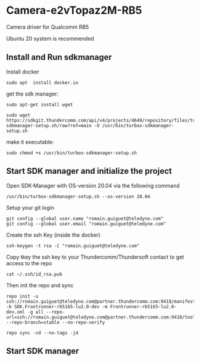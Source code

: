 # Camera-e2vTopaz2M-RB5
Camera driver for Qualcomm RB5

Ubuntu 20 system is recommended

## Install and Run sdkmanager
Install docker

    sudo apt  install docker.io

get the sdk manager:
```
sudo apt-get install wget
```

```
sudo wget https://sdkgit.thundercomm.com/api/v4/projects/4649/repository/files/turbox-sdkmanager-setup.sh/raw?ref=main -O /usr/bin/turbox-sdkmanager-setup.sh
```
make it executable:
```
sudo chmod +x /usr/bin/turbox-sdkmanager-setup.sh
```

## Start SDK manager and initialize the project

Open SDK-Manager with OS-version 20.04 via the following command
```
/usr/bin/turbox-sdkmanager-setup.sh --os-version 20.04
```
Setup your git login
```
git config --global user.name "romain.guiguet@teledyne.com"
git config --global user.email "romain.guiguet@teledyne.com"
```
Create the ssh Key (inside the docker)
```
ssh-keygen -t rsa -C "romain.guiguet@teledyne.com"
```
Copy tkey the ssh key to your Thundercomm/Thundersoft contact to get access to the repo
```
cat ~/.ssh/id_rsa.pub
```
Then init the repo and sync
```
repo init -u ssh://romain.guiguet@teledyne.com@partner.thundercomm.com:9418/manifest -b SDK.Frontrunner-rb5165-lu2.0-dev -m Frontrunner-rb5165-lu2.0-dev.xml -g all --repo-url=ssh://romain.guiguet@teledyne.com@partner.thundercomm.com:9418/tools/repo --repo-branch=stable --no-repo-verify
```

```
repo sync -cd --no-tags -j4
```
## Start SDK manager 
